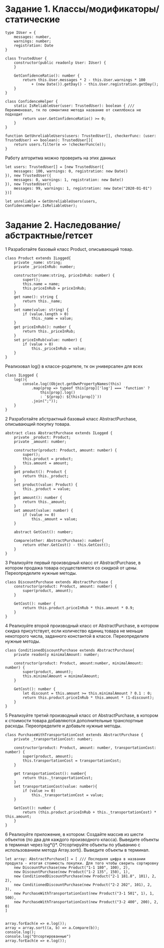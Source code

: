 # Задание 1. Классы/модификаторы/статические
```
type IUser = {
    messages: number,
    warnings: number;
    registration: Date
}

class TrustedUser {
    constructor(public readonly User: IUser) {
    }

    GetConfidenceRatio(): number {
        return this.User.messages * 2 - this.User.warnings * 100
            + (new Date()).getDay() - this.User.registration.getDay();
    }
}

class ConfidenceHelper {
    static IsReliableUser(user: TrustedUser): boolean { /// Переименовал, тк по семантике метода название от скиллбокса не подходит
        return user.GetConfidenceRatio() >= 0;
    }
}

function GetUnreliableUsers(users: TrustedUser[], checkerFunc: (user: TrustedUser) => boolean): TrustedUser[]{
    return users.filter(e => !checkerFunc(e));
}
```
Работу алгоритма можно проверить на этих данных
```
let users: TrustedUser[] = [new TrustedUser({
    messages: 100, warnings: 0, registration: new Date()
}), new TrustedUser({
    messages: 0, warnings: 1, registration: new Date()
}), new TrustedUser({
    messages: 99, warnings: 1, registration: new Date("2020-01-01")
})]

let unreliable = GetUnreliableUsers(users, ConfidenceHelper.IsReliableUser);
```
# Задание 2. Наследование/абстрактные/гетсет
1 Разработайте базовый класс Product, описывающий товар.
```
class Product extends ILogged{
    private _name: string;
    private _priceInRub: number;

    constructor(name:string, priceInRub: number) {
        super();
        this.name = name;
        this.priceInRub = priceInRub;
    }
    get name(): string {
        return this._name;
    }
    set name(value: string) {
        if (value.length > 0)
            this._name = value;
    }
    get priceInRub(): number {
        return this._priceInRub;
    }
    set priceInRub(value: number) {
        if (value > 0)
            this._priceInRub = value;
    }
}
```
Реализовал log() в классе-родителе, тк он универсален для всех
```
class ILogged {
    log(){
        console.log((Object.getOwnPropertyNames(this)
            .map(prop => typeof this[prop]['log'] === 'function' ?
                this[prop].log()
                : `${prop}: ${this[prop]}`))
            .join(";"));
    }
}
```
2 Разработайте абстрактный базовый класс AbstractPurchase, описывающий покупку товара.
```
abstract class AbstractPurchase extends ILogged {
    private _product: Product;
    private _amount: number;

    constructor(product: Product, amount: number) {
        super();
        this.product = product;
        this.amount = amount;
    }
    get product(): Product {
        return this._product;
    }
    set product(value: Product) {
        this._product = value;
    }
    get amount(): number {
        return this._amount;
    }
    set amount(value: number) {
        if (value >= 0)
            this._amount = value;
    }

    abstract GetCost(): number;

    Compare(other: AbstractPurchase): number{
        return other.GetCost() - this.GetCost();
    }
}
```
3 Реализуйте первый производный класс от AbstractPurchase, в котором продажа товара осуществляется со скидкой от цены. Переопределите нужные методы.
```
class DiscountPurchase extends AbstractPurchase {
    constructor(product: Product, amount: number) {
        super(product, amount);
    }

    GetCost(): number {
        return this.product.priceInRub * this.amount * 0.9;
    }
}
```
4 Реализуйте второй производный класс от AbstractPurchase, в котором скидка присутствует, если количество единиц товара не меньше некоторого числа, заданного константой в классе. Переопределите нужные методы.
```
class ConditionedDiscountPurchase extends AbstractPurchase{
    private readonly minimalAmount: number;

    constructor(product: Product, amount:number, minimalAmount: number) {
        super(product, amount);
        this.minimalAmount = minimalAmount;
    }

    GetCost(): number {
        let discount = this.amount >= this.minimalAmount ? 0.1 : 0;
        return this.product.priceInRub * this.amount * (1-discount);
    }
}
```
5 Реализуйте третий производный класс от AbstractPurchase, в котором к стоимости товара добавляются дополнительные транспортные расходы. Переопределите и добавьте нужные методы.
```
class PurchaseWithTransportationCost extends AbstractPurchase {
    private _transportationCost: number;

    constructor(product: Product, amount: number, transportationCost: number) {
        super(product, amount);
        this.transportationCost = transportationCost;
    }

    get transportationCost(): number{
        return this._transportationCost;
    }
    set transportationCost(value: number){
        if (value >= 0)
            this._transportationCost = value;
    }

    GetCost(): number {
        return (this.product.priceInRub + this._transportationCost) * this.amount;
    }
}
```
6 Реализуйте приложение, в котором:
Создайте массив из шести объектов (по два для каждого производного класса).
Выведите объекты в терминал через log*()*.
Отсортируйте объекты по убыванию с использованием метода Array.sort().
Выведите объекты в терминал.
```
let array: AbstractPurchase[] = [ /// Последняя цифра в названии продукта - итогая стоимость покупки. Для того чтобы сверить сортировку
    new DiscountPurchase(new Product("1-1 180", 100), 2),
    new DiscountPurchase(new Product("1-2 135", 150), 1),
    new ConditionedDiscountPurchase(new Product("2-1 181.8", 101), 2, 2),
    new ConditionedDiscountPurchase(new Product("2-2 202", 101), 2, 3),
    new PurchaseWithTransportationCost(new Product("3-1 501", 1), 1, 500),
    new PurchaseWithTransportationCost(new Product("3-2 400", 200), 2, 0)
]


array.forEach(e => e.log());
array = array.sort((a, b) => a.Compare(b));
console.log();
console.log("Отсортированные")
array.forEach(e => e.log());
```
